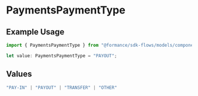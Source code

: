 # PaymentsPaymentType

## Example Usage

```typescript
import { PaymentsPaymentType } from "@formance/sdk-flows/models/components";

let value: PaymentsPaymentType = "PAYOUT";
```

## Values

```typescript
"PAY-IN" | "PAYOUT" | "TRANSFER" | "OTHER"
```